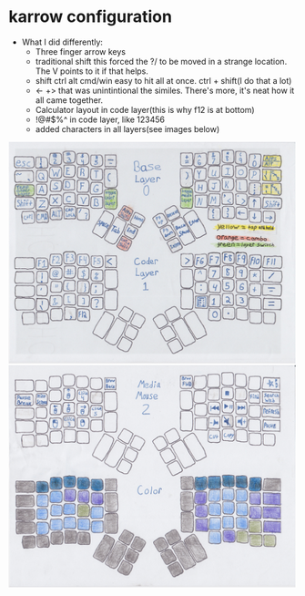 # karrow configuration

* What I did differently:
  * Three finger arrow keys
  * traditional shift this forced the ?/ to be moved in a strange location. The V points to it if that helps.
  * shift ctrl alt cmd/win easy to hit all at once. ctrl + shift(I do that a lot)
  * <-  +> that was unintintional the similes. There's more, it's neat how it all came together. 
  * Calculator layout in code layer(this is why f12 is at bottom)
  * !@#$%^ in code layer, like 123456
  * added characters in all layers(see images below)

![Default](z1base.png)
![Default](z2media.png)
